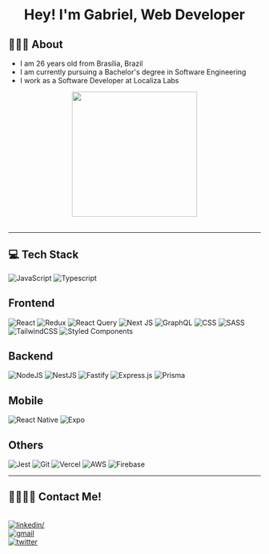 
<h1 align="center">
<b>Hey! I'm Gabriel, Web Developer</b>
</h1>

## <b>👨🏽‍💻 About</b>

- I am 26 years old from Brasília, Brazil
- I am currently pursuing a Bachelor's degree in Software Engineering
- I work as a Software Developer at Localiza Labs

<div align="center">
<img src="https://media.giphy.com/media/Q2T7BXRiDFPJcPoA7Z/giphy.gif" width = 250px>
</div>

<br>

---

## <b> 💻 Tech Stack</b>

<div>

![JavaScript](https://img.shields.io/badge/-JavaScript-05122A?style=for-the-badge&logo=javascript)
![Typescript](https://img.shields.io/badge/-TypeScript-05122A?style=for-the-badge&logo=typescript)

## Frontend

![React](https://img.shields.io/badge/-React-05122A?style=for-the-badge&logo=react)
![Redux](https://img.shields.io/badge/-Redux-05122A?style=for-the-badge&logo=redux&logoColor=purple)
![React Query](https://img.shields.io/badge/-React%20Query-05122A?style=for-the-badge&logo=react%20query)
![Next JS](https://img.shields.io/badge/Next-05122A?style=for-the-badge&logo=next.js)
![GraphQL](https://img.shields.io/badge/-GraphQL-05122A?style=for-the-badge&logo=graphql)
![CSS](https://img.shields.io/badge/-CSS-05122A?style=for-the-badge&logo=CSS3&logoColor=1572B6)
![SASS](https://img.shields.io/badge/SASS-05122A.svg?style=for-the-badge&logo=SASS)
![TailwindCSS](https://img.shields.io/badge/-Tailwind%20CSS-05122A?style=for-the-badge&logo=tailwindcss&logoColor=1572B6)
![Styled Components](https://img.shields.io/badge/styled--components-05122A?style=for-the-badge&logo=styled-components)

## Backend

![NodeJS](https://img.shields.io/badge/node.js-05122A?style=for-the-badge&logo=node.js)
![NestJS](https://img.shields.io/badge/nestjs-05122A.svg?style=for-the-badge&logo=nestjs)
![Fastify](https://img.shields.io/badge/fastify-05122A.svg?style=for-the-badge&logo=fastify)
![Express.js](https://img.shields.io/badge/express.js-05122A.svg?style=for-the-badge&logo=express)
![Prisma](https://img.shields.io/badge/Prisma-05122A?style=for-the-badge&logo=Prisma)

## Mobile
![React Native](https://img.shields.io/badge/react_native-05122A.svg?style=for-the-badge&logo=react)
![Expo](https://img.shields.io/badge/expo-05122A?style=for-the-badge&logo=expo)

## Others
![Jest](https://img.shields.io/badge/-jest-05122A?style=for-the-badge&logo=jest)
![Git](https://img.shields.io/badge/-Git-05122A?style=for-the-badge&logo=git)
![Vercel](https://img.shields.io/badge/-Vercel-05122A?style=for-the-badge&logo=vercel&logoColor=black)
![AWS](https://img.shields.io/badge/AWS-05122A.svg?style=for-the-badge&logo=amazon-aws)
![Firebase](https://img.shields.io/badge/-Firebase-05122A?style=for-the-badge&logo=firebase)


</div>

-----

## <b>🫱🏽‍🫲🏽 Contact Me!</b>
<br>
<div>
<a href="https://www.linkedin.com/in/gabriel-prado-silva/" >
<img src="https://img.shields.io/badge/LinkedIn-0077B5?style=for-the-badge&logo=linkedin&logoColor=white" alt=linkedin/>
</a>

<br>

<a href="mailto:gaprados3@gmail.com">
<img src="https://img.shields.io/badge/Gmail-D14836?style=for-the-badge&logo=gmail&logoColor=white" alt=gmail />
</a>

<br>

<a href="https://twitter.com/gapraado">
<img src="https://img.shields.io/badge/Twitter-1DA1F2?style=for-the-badge&logo=twitter&logoColor=white" alt="twitter" />
</a>
</div>

